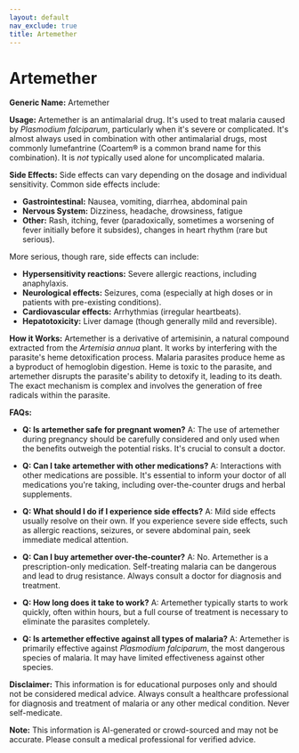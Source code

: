 ```yaml
---
layout: default
nav_exclude: true
title: Artemether
---
```


# Artemether

**Generic Name:** Artemether

**Usage:** Artemether is an antimalarial drug. It's used to treat malaria caused by *Plasmodium falciparum*, particularly when it's severe or complicated. It's almost always used in combination with other antimalarial drugs, most commonly lumefantrine (Coartem® is a common brand name for this combination).  It is *not* typically used alone for uncomplicated malaria.

**Side Effects:**  Side effects can vary depending on the dosage and individual sensitivity. Common side effects include:

* **Gastrointestinal:** Nausea, vomiting, diarrhea, abdominal pain
* **Nervous System:** Dizziness, headache, drowsiness, fatigue
* **Other:**  Rash, itching, fever (paradoxically, sometimes a worsening of fever initially before it subsides), changes in heart rhythm (rare but serious).

More serious, though rare, side effects can include:

* **Hypersensitivity reactions:** Severe allergic reactions, including anaphylaxis.
* **Neurological effects:** Seizures, coma (especially at high doses or in patients with pre-existing conditions).
* **Cardiovascular effects:**  Arrhythmias (irregular heartbeats).
* **Hepatotoxicity:** Liver damage (though generally mild and reversible).

**How it Works:** Artemether is a derivative of artemisinin, a natural compound extracted from the *Artemisia annua* plant.  It works by interfering with the parasite's heme detoxification process.  Malaria parasites produce heme as a byproduct of hemoglobin digestion. Heme is toxic to the parasite, and artemether disrupts the parasite's ability to detoxify it, leading to its death.  The exact mechanism is complex and involves the generation of free radicals within the parasite.


**FAQs:**

* **Q: Is artemether safe for pregnant women?** A:  The use of artemether during pregnancy should be carefully considered and only used when the benefits outweigh the potential risks. It's crucial to consult a doctor.

* **Q: Can I take artemether with other medications?** A:  Interactions with other medications are possible. It's essential to inform your doctor of all medications you're taking, including over-the-counter drugs and herbal supplements.

* **Q: What should I do if I experience side effects?** A:  Mild side effects usually resolve on their own. If you experience severe side effects, such as allergic reactions, seizures, or severe abdominal pain, seek immediate medical attention.

* **Q:  Can I buy artemether over-the-counter?** A: No.  Artemether is a prescription-only medication.  Self-treating malaria can be dangerous and lead to drug resistance.  Always consult a doctor for diagnosis and treatment.

* **Q: How long does it take to work?** A:  Artemether typically starts to work quickly, often within hours, but a full course of treatment is necessary to eliminate the parasites completely.

* **Q: Is artemether effective against all types of malaria?** A:  Artemether is primarily effective against *Plasmodium falciparum*, the most dangerous species of malaria.  It may have limited effectiveness against other species.

**Disclaimer:** This information is for educational purposes only and should not be considered medical advice.  Always consult a healthcare professional for diagnosis and treatment of malaria or any other medical condition.  Never self-medicate.


**Note:** This information is AI-generated or crowd-sourced and may not be accurate. Please consult a medical professional for verified advice.